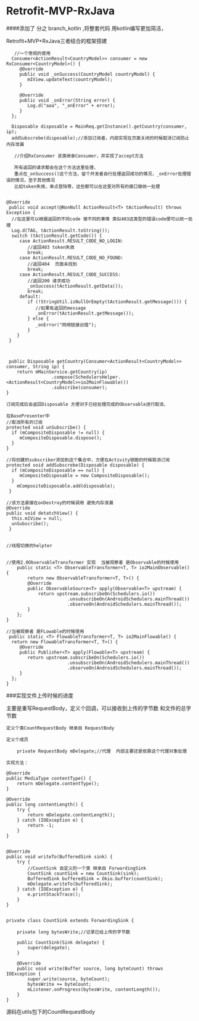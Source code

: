 # Retrofit-MVP-RxJava

####添加了 分之 branch_kotlin ,将整套代码 用kotlin编写更加简洁，


Retrofit+MVP+RxJava三者结合的框架搭建

       //一个常规的使用
      Consumer<ActionResult<CountryModel>> consumer = new RxConsumer<CountryModel>() {
         @Override
         public void _onSuccess(CountryModel countryModel) {
            mIView.updateText(countryModel);
         }

         @Override
         public void _onError(String error) {
            Log.d("aaa", "_onError" + error);
         }
      };

      Disposable disposable = MainReq.getInstance().getCountry(consumer, ip);
      addSubscrebe(disposable);//添加订阅者，内部实现在页面关闭的时候取消订阅防止内存泄漏

       //介绍RxConsumer 该类继承Consumer，并实现了accept方法

       所有返回的请求都会在这个方法这里处理，
       重点在_onSuccess()这个方法，留个开发者自行处理返回成功的情况，_onError处理错误的情况，至于其他情况
       比如token失效，单点登陆等，这些都可以在这里对所有的接口做统一处理


    @Override
     public void accept(@NonNull ActionResult<T> tActionResult) throws Exception {
      //在这里可以根据返回的不同code 做不同的事情 类似403这类型的错误code便可以统一处理
      Log.d(TAG, tActionResult.toString());
      switch (tActionResult.getCode()) {
         case ActionResult.RESULT_CODE_NO_LOGIN:
            //返回403 token失效
            break;
         case ActionResult.RESULT_CODE_NO_FOUND:
            //返回404  页面未找到
            break;
         case ActionResult.RESULT_CODE_SUCCESS:
            //返回200 请求成功
            _onSuccess(tActionResult.getData());
            break;
         default:
            if (!StringUtil.isNullOrEmpty(tActionResult.getMessage())) {
               //如果有返回的message
               _onError(tActionResult.getMessage());
            } else {
               _onError("网络链接出错");
            }
        }
     }



     public Disposable getCountry(Consumer<ActionResult<CountryModel>> consumer, String ip) {
        return mMainService.getCountry(ip)
                     .compose(SchedulersHelper.<ActionResult<CountryModel>>io2MainFlowable())
                     .subscribe(consumer);
    }

    订阅完成后会返回Disposable 方便对于已经处理完成的Observable进行取消，

    在BasePresenter中
    //取消所有的订阅
    protected void unSubscribe() {
      if (mCompositeDisposable != null) {
         mCompositeDisposable.dispose();
      }
    }

    //将创建的subscriber添加到这个集合中，方便在Activity销毁的时候取消订阅
    protected void addSubscrebe(Disposable disposable) {
      if (mCompositeDisposable == null) {
         mCompositeDisposable = new CompositeDisposable();
      }
        mCompositeDisposable.add(disposable);
     }

    //该方法直接在onDestroy的时候调用 避免内存泄漏
    @Override
    public void detatchView() {
      this.mIView = null;
      unSubscribe();
     }


    //线程切换的helpter


    //使用2.0ObservableTransformer 实现  当被观察者 是Observable的时候使用
        public static <T> ObservableTransformer<T, T> io2MainObservable() {
            return new ObservableTransformer<T, T>() {
            @Override
            public ObservableSource<T> apply(Observable<T> upstream) {
                return upstream.subscribeOn(Schedulers.io())
                           .unsubscribeOn(AndroidSchedulers.mainThread())
                           .observeOn(AndroidSchedulers.mainThread());
            }
        };
    }

    //当被观察者 是FLowable的时候使用
     public static <T> FlowableTransformer<T, T> io2MainFlowable() {
      return new FlowableTransformer<T, T>() {
         @Override
         public Publisher<T> apply(Flowable<T> upstream) {
            return upstream.subscribeOn(Schedulers.io())
                           .unsubscribeOn(AndroidSchedulers.mainThread())
                           .observeOn(AndroidSchedulers.mainThread());
         }
      };
    }



###实现文件上传时候的进度

 主要是重写RequestBody，定义个回调，可以接收到上传的字节数 和文件的总字节数

    定义个类CountRequestBody 继承自 RequestBody

    定义个成员

        private RequestBody mDelegate;//代理  内部主要还是依靠这个代理对象处理

    实现方法：

    @Override
    public MediaType contentType() {
        return mDelegate.contentType();
    }

    @Override
    public long contentLength() {
        try {
            return mDelegate.contentLength();
        } catch (IOException e) {
            return -1;
        }
    }


    @Override
    public void writeTo(BufferedSink sink) {
        try {
            //CountSink 自定义的一个类 继承自 ForwardingSink
            CountSink countSink = new CountSink(sink);
            BufferedSink bufferedSink = Okio.buffer(countSink);
            mDelegate.writeTo(bufferedSink);
        } catch (IOException e) {
            e.printStackTrace();
        }
    }


    private class CountSink extends ForwardingSink {

        private long bytesWrite;//记录已经上传的字节数

        public CountSink(Sink delegate) {
            super(delegate);
        }

        @Override
        public void write(Buffer source, long byteCount) throws IOException {
            super.write(source, byteCount);
            bytesWrite += byteCount;
            mListener.onProgress(bytesWrite, contentLength());
        }
    }


源码在utils包下的CountRequestBody








